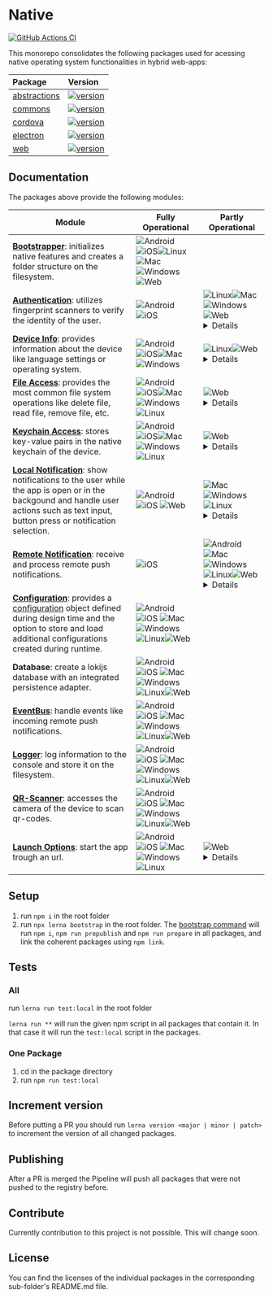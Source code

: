 # Native

[![GitHub Actions CI](https://github.com/js-soft/ts-native-access/workflows/Publish/badge.svg)](https://github.com/js-soft/ts-native-access/actions?query=workflow%3APublish)

This monorepo consolidates the following packages used for acessing native operating system functionalities in hybrid web-apps:

| Package                                | Version                                                                                                                               |
| :------------------------------------- | :------------------------------------------------------------------------------------------------------------------------------------ |
| [abstractions](packages/abstractions/) | [![version](https://badge.fury.io/js/@js-soft%2fnative-abstractions.svg)](https://www.npmjs.com/package/@js-soft/native-abstractions) |
| [commons](packages/common/)            | [![version](https://badge.fury.io/js/@js-soft%2fnative-common.svg)](https://www.npmjs.com/package/@js-soft/native-common)             |
| [cordova](packages/cordova/)           | [![version](https://badge.fury.io/js/@js-soft%2fnative-cordova.svg)](https://www.npmjs.com/package/@js-soft/native-cordova)           |
| [electron](packages/electron/)         | [![version](https://badge.fury.io/js/@js-soft%2fnative-electron.svg)](https://www.npmjs.com/package/@js-soft/native-electron)         |
| [web](packages/web/)                   | [![version](https://badge.fury.io/js/@js-soft%2fnative-web.svg)](https://www.npmjs.com/package/@js-soft/native-web)                   |

## Documentation

The packages above provide the following modules:

| Module                                                                                                                                                                                                                                                                                  | Fully Operational                                                                                                                                                                                                                                                                                                                                                                                                                                                                                                                                                                                                                                                  | Partly Operational                                                                                                                                                                                                                                                                                                                                                                                                                                                                                                                                                                                                                                                                                                                                                             |
| --------------------------------------------------------------------------------------------------------------------------------------------------------------------------------------------------------------------------------------------------------------------------------------- | ------------------------------------------------------------------------------------------------------------------------------------------------------------------------------------------------------------------------------------------------------------------------------------------------------------------------------------------------------------------------------------------------------------------------------------------------------------------------------------------------------------------------------------------------------------------------------------------------------------------------------------------------------------------ | ------------------------------------------------------------------------------------------------------------------------------------------------------------------------------------------------------------------------------------------------------------------------------------------------------------------------------------------------------------------------------------------------------------------------------------------------------------------------------------------------------------------------------------------------------------------------------------------------------------------------------------------------------------------------------------------------------------------------------------------------------------------------------ |
| [**Bootstrapper**](packages/abstractions/docs/interfaces/INativeBootstrapper.md): initializes native features and creates a folder structure on the filesystem.                                                                                                                         | ![Android](https://raw.githubusercontent.com/EgoistDeveloper/operating-system-logos/master/src/24x24/AND.png)![iOS](https://raw.githubusercontent.com/EgoistDeveloper/operating-system-logos/master/src/24x24/IOS.png)![Linux](https://raw.githubusercontent.com/EgoistDeveloper/operating-system-logos/master/src/24x24/LIN.png)![Mac](https://raw.githubusercontent.com/EgoistDeveloper/operating-system-logos/master/src/24x24/MAC.png)![Windows](https://raw.githubusercontent.com/EgoistDeveloper/operating-system-logos/master/src/24x24/WIN.png)![Web](https://raw.githubusercontent.com/EgoistDeveloper/operating-system-logos/master/src/24x24/COS.png)   |                                                                                                                                                                                                                                                                                                                                                                                                                                                                                                                                                                                                                                                                                                                                                                                |
| [**Authentication**](packages/abstractions/docs/interfaces/INativeAuthenticationAccess.md): utilizes fingerprint scanners to verify the identity of the user.                                                                                                                           | ![Android](https://raw.githubusercontent.com/EgoistDeveloper/operating-system-logos/master/src/24x24/AND.png)![iOS](https://raw.githubusercontent.com/EgoistDeveloper/operating-system-logos/master/src/24x24/IOS.png)                                                                                                                                                                                                                                                                                                                                                                                                                                             | ![Linux](https://raw.githubusercontent.com/EgoistDeveloper/operating-system-logos/master/src/24x24/LIN.png)![Mac](https://raw.githubusercontent.com/EgoistDeveloper/operating-system-logos/master/src/24x24/MAC.png)![Windows](https://raw.githubusercontent.com/EgoistDeveloper/operating-system-logos/master/src/24x24/WIN.png)![Web](https://raw.githubusercontent.com/EgoistDeveloper/operating-system-logos/master/src/24x24/COS.png) <details><summary>Details</summary>Desktop applications can not access a fingerprint scanner and show a confirmation dialog instead</details>                                                                                                                                                                                       |
| [**Device Info**](packages/abstractions/docs/interfaces/INativeDeviceInfoAccess.md): provides information about the device like language settings or operating system.                                                                                                                  | ![Android](https://raw.githubusercontent.com/EgoistDeveloper/operating-system-logos/master/src/24x24/AND.png)![iOS](https://raw.githubusercontent.com/EgoistDeveloper/operating-system-logos/master/src/24x24/IOS.png)![Mac](https://raw.githubusercontent.com/EgoistDeveloper/operating-system-logos/master/src/24x24/MAC.png)![Windows](https://raw.githubusercontent.com/EgoistDeveloper/operating-system-logos/master/src/24x24/WIN.png)                                                                                                                                                                                                                       | ![Linux](https://raw.githubusercontent.com/EgoistDeveloper/operating-system-logos/master/src/24x24/LIN.png)![Web](https://raw.githubusercontent.com/EgoistDeveloper/operating-system-logos/master/src/24x24/COS.png)<details><summary>Details</summary>Some attributes like manufacturer and model are not available</details>                                                                                                                                                                                                                                                                                                                                                                                                                                                 |
| [**File Access**](packages/abstractions/docs/interfaces/INativeFileAccess.md): provides the most common file system operations like delete file, read file, remove file, etc.                                                                                                           | ![Android](https://raw.githubusercontent.com/EgoistDeveloper/operating-system-logos/master/src/24x24/AND.png)![iOS](https://raw.githubusercontent.com/EgoistDeveloper/operating-system-logos/master/src/24x24/IOS.png)![Mac](https://raw.githubusercontent.com/EgoistDeveloper/operating-system-logos/master/src/24x24/MAC.png)![Windows](https://raw.githubusercontent.com/EgoistDeveloper/operating-system-logos/master/src/24x24/WIN.png) ![Linux](https://raw.githubusercontent.com/EgoistDeveloper/operating-system-logos/master/src/24x24/LIN.png)                                                                                                           | ![Web](https://raw.githubusercontent.com/EgoistDeveloper/operating-system-logos/master/src/24x24/COS.png)<details><summary>Details</summary>For the web browser, the file system is emulated inside the indexeddb.</details>                                                                                                                                                                                                                                                                                                                                                                                                                                                                                                                                                   |
| [**Keychain Access**](packages/abstractions/docs/interfaces/INativeKeychainAccess.md): stores key-value pairs in the native keychain of the device.                                                                                                                                     | ![Android](https://raw.githubusercontent.com/EgoistDeveloper/operating-system-logos/master/src/24x24/AND.png)![iOS](https://raw.githubusercontent.com/EgoistDeveloper/operating-system-logos/master/src/24x24/IOS.png)![Mac](https://raw.githubusercontent.com/EgoistDeveloper/operating-system-logos/master/src/24x24/MAC.png)![Windows](https://raw.githubusercontent.com/EgoistDeveloper/operating-system-logos/master/src/24x24/WIN.png) ![Linux](https://raw.githubusercontent.com/EgoistDeveloper/operating-system-logos/master/src/24x24/LIN.png)                                                                                                           | ![Web](https://raw.githubusercontent.com/EgoistDeveloper/operating-system-logos/master/src/24x24/COS.png)<details><summary>Details</summary>The web browser can not access the keychain. It is emulated using local storage instead.</details>                                                                                                                                                                                                                                                                                                                                                                                                                                                                                                                                 |
| [**Local Notification**](packages/abstractions/docs/interfaces/INativeNotificationAccess.md): show notifications to the user while the app is open or in the backgound and handle user actions such as text input, button press or notification selection.                              | ![Android](https://raw.githubusercontent.com/EgoistDeveloper/operating-system-logos/master/src/24x24/AND.png)![iOS](https://raw.githubusercontent.com/EgoistDeveloper/operating-system-logos/master/src/24x24/IOS.png) ![Web](https://raw.githubusercontent.com/EgoistDeveloper/operating-system-logos/master/src/24x24/COS.png)                                                                                                                                                                                                                                                                                                                                   | ![Mac](https://raw.githubusercontent.com/EgoistDeveloper/operating-system-logos/master/src/24x24/MAC.png)![Windows](https://raw.githubusercontent.com/EgoistDeveloper/operating-system-logos/master/src/24x24/WIN.png) ![Linux](https://raw.githubusercontent.com/EgoistDeveloper/operating-system-logos/master/src/24x24/LIN.png)<details><summary>Details</summary>On desktop, text input is not available</details>                                                                                                                                                                                                                                                                                                                                                         |
| [**Remote Notification**](packages/abstractions/docs/interfaces/INativePushNotificationAccess.md): receive and process remote push notifications.                                                                                                                                       | ![iOS](https://raw.githubusercontent.com/EgoistDeveloper/operating-system-logos/master/src/24x24/IOS.png)                                                                                                                                                                                                                                                                                                                                                                                                                                                                                                                                                          | ![Android](https://raw.githubusercontent.com/EgoistDeveloper/operating-system-logos/master/src/24x24/AND.png) ![Mac](https://raw.githubusercontent.com/EgoistDeveloper/operating-system-logos/master/src/24x24/MAC.png)![Windows](https://raw.githubusercontent.com/EgoistDeveloper/operating-system-logos/master/src/24x24/WIN.png) ![Linux](https://raw.githubusercontent.com/EgoistDeveloper/operating-system-logos/master/src/24x24/LIN.png)![Web](https://raw.githubusercontent.com/EgoistDeveloper/operating-system-logos/master/src/24x24/COS.png)<details><summary>Details</summary>Remote push notifications can not be forwarded to and processed by the web app if the application is killed. However, notifications are correctly displayed to the user.</details> |
| [**Configuration**](packages/abstractions/docs/interfaces/INativeConfigAccess.md): provides a [configuration](packages/abstractions/docs/interfaces/IAppConfig.md) object defined during design time and the option to store and load additional configurations created during runtime. | ![Android](https://raw.githubusercontent.com/EgoistDeveloper/operating-system-logos/master/src/24x24/AND.png)![iOS](https://raw.githubusercontent.com/EgoistDeveloper/operating-system-logos/master/src/24x24/IOS.png) ![Mac](https://raw.githubusercontent.com/EgoistDeveloper/operating-system-logos/master/src/24x24/MAC.png)![Windows](https://raw.githubusercontent.com/EgoistDeveloper/operating-system-logos/master/src/24x24/WIN.png) ![Linux](https://raw.githubusercontent.com/EgoistDeveloper/operating-system-logos/master/src/24x24/LIN.png)![Web](https://raw.githubusercontent.com/EgoistDeveloper/operating-system-logos/master/src/24x24/COS.png) |
| **Database**: create a lokijs database with an integrated persistence adapter.                                                                                                                                                                                                          | ![Android](https://raw.githubusercontent.com/EgoistDeveloper/operating-system-logos/master/src/24x24/AND.png)![iOS](https://raw.githubusercontent.com/EgoistDeveloper/operating-system-logos/master/src/24x24/IOS.png) ![Mac](https://raw.githubusercontent.com/EgoistDeveloper/operating-system-logos/master/src/24x24/MAC.png)![Windows](https://raw.githubusercontent.com/EgoistDeveloper/operating-system-logos/master/src/24x24/WIN.png) ![Linux](https://raw.githubusercontent.com/EgoistDeveloper/operating-system-logos/master/src/24x24/LIN.png)![Web](https://raw.githubusercontent.com/EgoistDeveloper/operating-system-logos/master/src/24x24/COS.png) |
| [**EventBus**](packages/abstractions/docs/interfaces/INativeEventBus.md): handle events like incoming remote push notifications.                                                                                                                                                        | ![Android](https://raw.githubusercontent.com/EgoistDeveloper/operating-system-logos/master/src/24x24/AND.png)![iOS](https://raw.githubusercontent.com/EgoistDeveloper/operating-system-logos/master/src/24x24/IOS.png) ![Mac](https://raw.githubusercontent.com/EgoistDeveloper/operating-system-logos/master/src/24x24/MAC.png)![Windows](https://raw.githubusercontent.com/EgoistDeveloper/operating-system-logos/master/src/24x24/WIN.png) ![Linux](https://raw.githubusercontent.com/EgoistDeveloper/operating-system-logos/master/src/24x24/LIN.png)![Web](https://raw.githubusercontent.com/EgoistDeveloper/operating-system-logos/master/src/24x24/COS.png) |
| [**Logger**](packages/abstractions/docs/interfaces/INativeLoggerFactory.md): log information to the console and store it on the filesystem.                                                                                                                                             | ![Android](https://raw.githubusercontent.com/EgoistDeveloper/operating-system-logos/master/src/24x24/AND.png)![iOS](https://raw.githubusercontent.com/EgoistDeveloper/operating-system-logos/master/src/24x24/IOS.png) ![Mac](https://raw.githubusercontent.com/EgoistDeveloper/operating-system-logos/master/src/24x24/MAC.png)![Windows](https://raw.githubusercontent.com/EgoistDeveloper/operating-system-logos/master/src/24x24/WIN.png) ![Linux](https://raw.githubusercontent.com/EgoistDeveloper/operating-system-logos/master/src/24x24/LIN.png)![Web](https://raw.githubusercontent.com/EgoistDeveloper/operating-system-logos/master/src/24x24/COS.png) |
| [**QR-Scanner**](packages/abstractions/docs/interfaces/INativeScannerAccess.md): accesses the camera of the device to scan qr-codes.                                                                                                                                                    | ![Android](https://raw.githubusercontent.com/EgoistDeveloper/operating-system-logos/master/src/24x24/AND.png)![iOS](https://raw.githubusercontent.com/EgoistDeveloper/operating-system-logos/master/src/24x24/IOS.png) ![Mac](https://raw.githubusercontent.com/EgoistDeveloper/operating-system-logos/master/src/24x24/MAC.png)![Windows](https://raw.githubusercontent.com/EgoistDeveloper/operating-system-logos/master/src/24x24/WIN.png) ![Linux](https://raw.githubusercontent.com/EgoistDeveloper/operating-system-logos/master/src/24x24/LIN.png)![Web](https://raw.githubusercontent.com/EgoistDeveloper/operating-system-logos/master/src/24x24/COS.png) |
| [**Launch Options**](packages/abstractions/docs/interfaces/INativeLaunchOptions.md): start the app trough an url.                                                                                                                                                                       | ![Android](https://raw.githubusercontent.com/EgoistDeveloper/operating-system-logos/master/src/24x24/AND.png)![iOS](https://raw.githubusercontent.com/EgoistDeveloper/operating-system-logos/master/src/24x24/IOS.png) ![Mac](https://raw.githubusercontent.com/EgoistDeveloper/operating-system-logos/master/src/24x24/MAC.png)![Windows](https://raw.githubusercontent.com/EgoistDeveloper/operating-system-logos/master/src/24x24/WIN.png) ![Linux](https://raw.githubusercontent.com/EgoistDeveloper/operating-system-logos/master/src/24x24/LIN.png)                                                                                                          | ![Web](https://raw.githubusercontent.com/EgoistDeveloper/operating-system-logos/master/src/24x24/COS.png)<details><summary>Details</summary>Not implemented.</details>                                                                                                                                                                                                                                                                                                                                                                                                                                                                                                                                                                                                         |

## Setup

1. run `npm i` in the root folder
2. run `npx lerna bootstrap` in the root folder. The [bootstrap command](https://github.com/lerna/lerna/tree/main/commands/bootstrap) will run `npm i`, `npm run prepublish` and `npm run prepare` in all packages, and link the coherent packages using `npm link`.

## Tests

### All

run `lerna run test:local` in the root folder

`lerna run **` will run the given npm script in all packages that contain it. In that case it will run the `test:local` script in the packages.

### One Package

1. cd in the package directory
2. run `npm run test:local`

## Increment version

Before putting a PR you should run `lerna version <major | minor | patch>` to increment the version of all changed packages.

## Publishing

After a PR is merged the Pipeline will push all packages that were not pushed to the registry before.

## Contribute

Currently contribution to this project is not possible. This will change soon.

## License

You can find the licenses of the individual packages in the corresponding sub-folder's README.md file.

